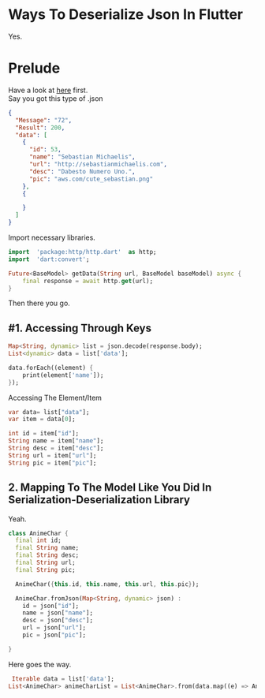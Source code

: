 # Ways To Deserialize Json In Flutter

Yes.

# Prelude

Have a look at [here](https://flutter.dev/docs/development/data-and-backend/json) first.  
Say you got this type of .json

```.json
{
  "Message": "72",
  "Result": 200,
  "data": [
    {
      "id": 53,
      "name": "Sebastian Michaelis",
      "url": "http://sebastianmichaelis.com",
      "desc": "Dabesto Numero Uno.",
      "pic": "aws.com/cute_sebastian.png"
    },
    {

    }
  ]
}
```

Import necessary libraries.

```.dart
import  'package:http/http.dart'  as http;
import  'dart:convert';

Future<BaseModel> getData(String url, BaseModel baseModel) async {
    final response = await http.get(url);
}
```

Then there you go.

## #1. Accessing Through Keys

```.dart
Map<String, dynamic> list = json.decode(response.body);
List<dynamic> data = list['data'];

data.forEach((element) {
    print(element['name']);
});
```

Accessing The Element/Item

```.dart
var data= list["data"];
var item = data[0];

int id = item["id"];
String name = item["name"];
String desc = item["desc"];
String url = item["url"];
String pic = item["pic"];
```

## 2. Mapping To The Model Like You Did In Serialization-Deserialization Library

Yeah.

```dart
class AnimeChar {
  final int id;
  final String name;
  final String desc;
  final String url;
  final String pic;

  AnimeChar({this.id, this.name, this.url, this.pic});

  AnimeChar.fromJson(Map<String, dynamic> json) :
    id = json["id"];
    name = json["name"];
    desc = json["desc"];
    url = json["url"];
    pic = json["pic"];

}

```

Here goes the way.

```.dart
 Iterable data = list['data'];
List<AnimeChar> animeCharList = List<AnimeChar>.from(data.map((e) => AnimeChar.json(e)));

```
